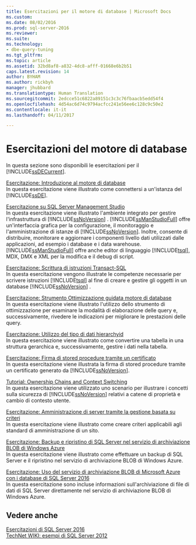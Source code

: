 ```yaml
---
title: Esercitazioni per il motore di database | Microsoft Docs
ms.custom: 
ms.date: 08/02/2016
ms.prod: sql-server-2016
ms.reviewer: 
ms.suite: 
ms.technology:
- dbe-query-tuning
ms.tgt_pltfrm: 
ms.topic: article
ms.assetid: 32bd8af8-a832-4dc8-afff-01668e6b2b51
caps.latest.revision: 14
author: BYHAM
ms.author: rickbyh
manager: jhubbard
ms.translationtype: Human Translation
ms.sourcegitcommit: 2edcce51c6822a89151c3c3c76fbaacb5edd54f4
ms.openlocfilehash: 4d54ac6d74c9794acfcc241e56ee6c128c9c50e2
ms.contentlocale: it-it
ms.lasthandoff: 04/11/2017

---
```

# <a name="database-engine-tutorials"></a>Esercitazioni del motore di database
In questa sezione sono disponibili le esercitazioni per il [!INCLUDE[ssDECurrent](../includes/ssdecurrent-md.md)].  
  
[Esercitazione: Introduzione al motore di database](../relational-databases/tutorial-getting-started-with-the-database-engine.md)  
In questa esercitazione viene illustrato come connettersi a un'istanza del [!INCLUDE[ssDE](../includes/ssde-md.md)].  
  
[Esercitazione su SQL Server Management Studio](../tools/sql-server-management-studio/tutorial-sql-server-management-studio.md)  
In questa esercitazione viene illustrato l'ambiente integrato per gestire l'infrastruttura di [!INCLUDE[ssNoVersion](../includes/ssnoversion-md.md)] . [!INCLUDE[ssManStudioFull](../includes/ssmanstudiofull-md.md)] offre un'interfaccia grafica per la configurazione, il monitoraggio e l'amministrazione di istanze di [!INCLUDE[ssNoVersion](../includes/ssnoversion-md.md)]. Inoltre, consente di distribuire, monitorare e aggiornare i componenti livello dati utilizzati dalle applicazioni, ad esempio i database e i data warehouse. [!INCLUDE[ssManStudioFull](../includes/ssmanstudiofull-md.md)] offre anche editor di linguaggio [!INCLUDE[tsql](../includes/tsql-md.md)], MDX, DMX e XML per la modifica e il debug di script.  
  
[Esercitazione: Scrittura di istruzioni Transact-SQL](../t-sql/tutorial-writing-transact-sql-statements.md)  
In questa esercitazione vengono illustrate le competenze necessarie per scrivere istruzioni [!INCLUDE[tsql](../includes/tsql-md.md)] al fine di creare e gestire gli oggetti in un database [!INCLUDE[ssNoVersion](../includes/ssnoversion-md.md)] .  
  
[Esercitazione: Strumento Ottimizzazione guidata motore di database](../tools/dta/tutorial-database-engine-tuning-advisor.md)  
In questa esercitazione viene illustrato l'utilizzo dello strumento di ottimizzazione per esaminare la modalità di elaborazione delle query e, successivamente, rivedere le indicazioni per migliorare le prestazioni delle query.  
  
[Esercitazione: Utilizzo del tipo di dati hierarchyid](../relational-databases/tables/tutorial-using-the-hierarchyid-data-type.md)  
In questa esercitazione viene illustrato come convertire una tabella in una struttura gerarchica e, successivamente, gestire i dati nella tabella.  
  
[Esercitazione: Firma di stored procedure tramite un certificato](../relational-databases/tutorial-signing-stored-procedures-with-a-certificate.md)  
In questa esercitazione viene illustrata la firma di stored procedure tramite un certificato generato da [!INCLUDE[ssNoVersion](../includes/ssnoversion-md.md)].  
  
[Tutorial: Ownership Chains and Context Switching](../relational-databases/tutorial-ownership-chains-and-context-switching.md)  
In questa esercitazione viene utilizzato uno scenario per illustrare i concetti sulla sicurezza di [!INCLUDE[ssNoVersion](../includes/ssnoversion-md.md)] relativi a catene di proprietà e cambio di contesto utente.  
  
[Esercitazione: Amministrazione di server tramite la gestione basata su criteri](../relational-databases/policy-based-management/tutorial-administering-servers-by-using-policy-based-management.md)  
In questa esercitazione viene illustrato come creare criteri applicabili agli standard di amministrazione di un sito.  
  
[Esercitazione: Backup e ripristino di SQL Server nel servizio di archiviazione BLOB di Windows Azure](~/relational-databases/tutorial-sql-server-backup-and-restore-to-azure-blob-storage-service.md)  
In questa esercitazione viene illustrato come effettuare un backup di SQL Server e il ripristino nel servizio di archiviazione BLOB di Windows Azure.  
  
[Esercitazione: Uso del servizio di archiviazione BLOB di Microsoft Azure con i database di SQL Server 2016 ](https://msdn.microsoft.com/library/dn466438.aspx)  
In questa esercitazione sono incluse informazioni sull'archiviazione di file di dati di SQL Server direttamente nel servizio di archiviazione BLOB di Windows Azure.  
  
## <a name="see-also"></a>Vedere anche  
[Esercitazioni di SQL Server 2016](../sql-server/tutorials-for-sql-server-2016.md)  
[TechNet WIKI: esempi di SQL Server 2012](http://go.microsoft.com/fwlink/?linkID=220734)  
  
  
  


